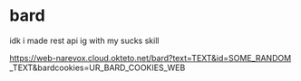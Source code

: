 # bard
idk i made rest api ig with my sucks skill

https://web-narevox.cloud.okteto.net/bard?text=TEXT&id=SOME_RANDOM _TEXT&bardcookies=UR_BARD_COOKIES_WEB
